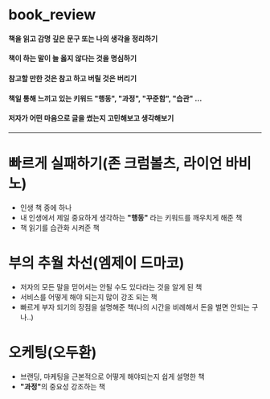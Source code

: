 # book_review

#### 책을 읽고 감명 깊은 문구 또는 나의 생각을 정리하기

#### 책이 하는 말이 늘 옳지 않다는 것을 명심하기

#### 참고할 만한 것은 참고 하고 버릴 것은 버리기

#### 책일 통해 느끼고 있는 키워드 "행동", "과정", "꾸준함", "습관" ...

#### 저자가 어떤 마음으로 글을 썼는지 고민해보고 생각해보기

---

# 빠르게 실패하기(존 크럼볼츠, 라이언 바비노)

- 인생 책 중에 하나
- 내 인생에서 제일 중요하게 생각하는 <strong>"행동"</strong> 라는 키워드를 깨우치게 해준 책
- 책 읽기를 습관화 시켜준 책

# 부의 추월 차선(엠제이 드마코)

- 저자의 모든 말을 믿어서는 안될 수도 있다라는 것을 알게 된 책
- 서비스를 어떻게 해야 되는지 많이 강조 되는 책
- 빠르게 부자 되기의 장점을 설명해준 책(나의 시간을 비례해서 돈을 벌면 안되는 구나..)

# 오케팅(오두환)

- 브랜딩, 마케팅을 근본적으로 어떻게 해야되는지 쉽게 설명한 책
- <strong>"과정"</strong>의 중요성 강조하는 책
